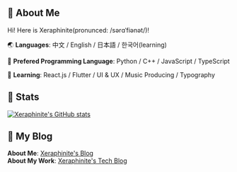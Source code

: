 ## 🥺 About Me

Hi! Here is Xeraphinite(pronunced: /sərɑˈfiənət/)!

🌏 **Languages**: 中文 / English / 日本語  / 한국어(learning)

🤖 **Prefered Programming Language**: Python / C++ / JavaScript / TypeScript

🔧 **Learning**: React.js / Flutter / UI & UX / Music Producing / Typography


## 🌈 Stats
[![Xeraphinite's GitHub stats](https://github-readme-stats.vercel.app/api?username=Xeraphinite)](https://github.com/anuraghazra/github-readme-stats)

## 📂 My Blog

**About Me**: [Xeraphinite's Blog](https://xeraphinite.vercel.app) \
**About My Work**: [Xeraphinite's Tech Blog](https://xeraphinite.netlify.app)
